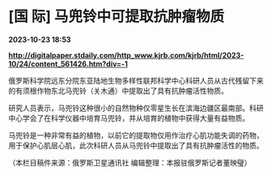 # [国 际] 马兜铃中可提取抗肿瘤物质

**2023-10-23 18:53**

**http://digitalpaper.stdaily.com/http_www.kjrb.com/kjrb/html/2023-10/24/content_561426.htm?div=-1**

 俄罗斯科学院远东分院东亚陆地生物多样性联邦科学中心科研人员从古代残留下来的有须根作物东北马兜铃（关木通）中提取出了具有抗肿瘤活性物质。

 研究人员表示，马兜铃这种很小的自然物种仅零星生长在滨海边疆区最南部。科研中心学会了在科学仪器中培育马兜铃，并从培育的植物中获得大量有益物质。

 马兜铃是一种非常有益的植物，以前它的提取物仅用作治疗心肌功能失调的药物，用于保护心肌层心肌，此次科研人员从马兜铃中提取出了具有抗肿瘤活性的物质。

 （本栏目稿件来源：俄罗斯卫星通讯社 编辑整理：本报驻俄罗斯记者董映璧）